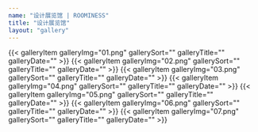 ```yaml
---
name: "设计展览馆 | ROOMINESS"
title: "设计展览馆"
layout: "gallery"
---
```

{{< galleryItem galleryImg="01.png" gallerySort="" galleryTitle="" galleryDate="" >}}
{{< galleryItem galleryImg="02.png" gallerySort="" galleryTitle="" galleryDate="" >}}
{{< galleryItem galleryImg="03.png" gallerySort="" galleryTitle="" galleryDate="" >}}
{{< galleryItem galleryImg="04.png" gallerySort="" galleryTitle="" galleryDate="" >}}
{{< galleryItem galleryImg="05.png" gallerySort="" galleryTitle="" galleryDate="" >}}
{{< galleryItem galleryImg="06.png" gallerySort="" galleryTitle="" galleryDate="" >}}
{{< galleryItem galleryImg="07.png" gallerySort="" galleryTitle="" galleryDate="" >}}